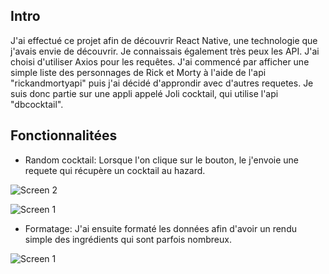 ## Intro
J'ai effectué ce projet afin de découvrir React Native, une technologie que j'avais envie de découvrir. Je connaissais également très peux les API. J'ai choisi d'utiliser Axios pour les requêtes. 
J'ai commencé par afficher une simple liste des personnages de Rick et Morty à l'aide de l'api "rickandmortyapi" puis j'ai décidé d'approndir avec d'autres requetes. Je suis donc partie sur une appli appelé Joli cocktail, qui utilise l'api "dbcocktail".

## Fonctionnalitées

- Random cocktail: Lorsque l'on clique sur le bouton, le j'envoie une requete qui récupère un cocktail au hazard.

![Screen 2](/img/screen2.png)

![Screen 1](/img/screen1.png)

- Formatage: J'ai ensuite formaté les données afin d'avoir un rendu simple des ingrédients qui sont parfois nombreux.

![Screen 1](/img/ingredient.png)